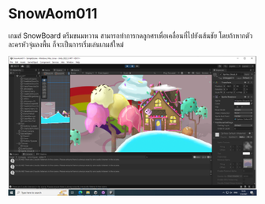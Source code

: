 # SnowAom011
 เกมส์  SnowBoard ตรีมขนมหวาน สามารถทำการกดลูกศรเพื่อเคลื่อนที่ไปยังเส้นชัย โดยถ้าหากตัวละครหัวจุ่มลงพื้น ก็จะเป็นการเริ่มเล่นเกมส์ใหม่
 
<img src=CandyMidtream.PNG>
